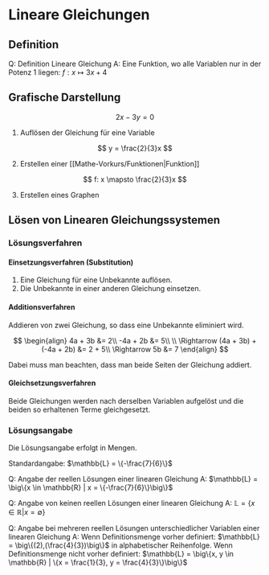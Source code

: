 # Lineare Gleichungen

## Definition

Q: Definition Lineare Gleichung
A: Eine Funktion, wo alle Variablen nur in der Potenz 1 liegen: $f: x \mapsto 3x + 4$
<!--ID: 1757573269864-->

## Grafische Darstellung

$$
2x - 3y = 0
$$

1. Auflösen der Gleichung für eine Variable

$$
y = \frac{2}{3}x
$$

2. Erstellen einer [[Mathe-Vorkurs/Funktionen|Funktion]]

$$
f: x \mapsto \frac{2}{3}x
$$

3. Erstellen eines Graphen

## Lösen von Linearen Gleichungssystemen

### Lösungsverfahren

#### Einsetzungsverfahren (Substitution)

1. Eine Gleichung für eine Unbekannte auflösen.
2. Die Unbekannte in einer anderen Gleichung einsetzen.

#### Additionsverfahren

Addieren von zwei Gleichung, so dass eine Unbekannte eliminiert wird.

$$
\begin{align}
4a + 3b &= 2\\
-4a + 2b &= 5\\
\\
\Rightarrow (4a + 3b) + (-4a + 2b) &= 2 + 5\\
\Rightarrow 5b &= 7
\end{align}
$$

Dabei muss man beachten, dass man beide Seiten der Gleichung addiert.

#### Gleichsetzungsverfahren

Beide Gleichungen werden nach derselben Variablen aufgelöst und die beiden so erhaltenen Terme gleichgesetzt.

### Lösungsangabe

Die Lösungsangabe erfolgt in Mengen.

Standardangabe:
$\mathbb{L} = \{-\frac{7}{6}\}$

Q: Angabe der reellen Lösungen einer linearen Gleichung
A: $\mathbb{L} = \big\{x \in \mathbb{R} | x = \{-\frac{7}{6}\}\big\}$
<!--ID: 1757573269870-->

Q: Angabe von keinen reellen Lösungen einer linearen Gleichung
A: $\mathbb{L} = \big\{x \in \mathbb{R} | x = \emptyset\big\}$
<!--ID: 1757573269873-->

Q: Angabe bei mehreren reellen Lösungen unterschiedlicher Variablen einer linearen Gleichung
A: Wenn Definitionsmenge vorher definiert: $\mathbb{L} = \big\{(2),(\frac{4}{3})\big\}$ in alphabetischer Reihenfolge. Wenn Definitionsmenge nicht vorher definiert: $\mathbb{L} = \big\{x, y \in \mathbb{R} | \{x = \frac{1}{3}, y = \frac{4}{3}\}\big\}$
<!--ID: 1757573874256-->
